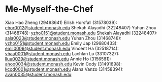 # Me-Myself-the-Chef

Xiao Hao Zheng (29493641)
Eilish Horsfall (31578039): ehor0012@student.monash.edu
Shekah Alayadhi (32248407)
Yuhan Zhou (31468748): yzho0151@student.monash.edu
Shekah Alayadhi (32248407): sala0023@student.monash.edu
Yuhan Zhou (31468748): yzho0151@student.monash.edu
Emily Jap (29680433): emil0009@student.monash.edu
Vincent Ha (32518714): vhaa0001@student.monash.edu
Lachlan Lu (33107327): lluu0029@student.monash.edu
Annie Ho (3156581): ahoo0034@student.monash.edu
Kevin Cody (31491898): kcod0001@student.monash.edu
Alana Vanzo (31458394): avan0035@student.monash.edu